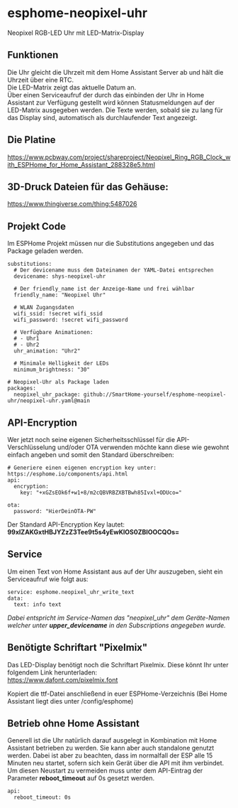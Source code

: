 # esphome-neopixel-uhr
Neopixel RGB-LED Uhr mit LED-Matrix-Display



## Funktionen
Die Uhr gleicht die Uhrzeit mit dem Home Assistant Server ab und hält die Uhrzeit über eine RTC.  
Die LED-Matrix zeigt das aktuelle Datum an.  
Über einen Serviceaufruf der durch das einbinden der Uhr in Home Assistant zur Verfügung gestellt wird können Statusmeldungen auf der LED-Matrix ausgegeben werden. Die Texte werden, sobald sie zu lang für das Display sind, automatisch als durchlaufender Text angezeigt.  

## Die Platine
https://www.pcbway.com/project/shareproject/Neopixel_Ring_RGB_Clock_with_ESPHome_for_Home_Assistant_288328e5.html

## 3D-Druck Dateien für das Gehäuse:
https://www.thingiverse.com/thing:5487026  
  
  
## Projekt Code
Im ESPHome Projekt müssen nur die Substitutions angegeben und das Package geladen werden.

```
substitutions:
  # Der devicename muss dem Dateinamen der YAML-Datei entsprechen
  devicename: shys-neopixel-uhr
  
  # Der friendly_name ist der Anzeige-Name und frei wählbar
  friendly_name: "Neopixel Uhr"

  # WLAN Zugangsdaten
  wifi_ssid: !secret wifi_ssid
  wifi_password: !secret wifi_password

  # Verfügbare Animationen:
  # - Uhr1
  # - Uhr2
  uhr_animation: "Uhr2"
  
  # Minimale Helligkeit der LEDs
  minimum_brightness: "30"
  
# Neopixel-Uhr als Package laden
packages:
  neopixel_uhr_package: github://SmartHome-yourself/esphome-neopixel-uhr/neopixel-uhr.yaml@main
```  
  
## API-Encryption
Wer jetzt noch seine eigenen Sicherheitsschlüssel für die API-Verschlüsselung und/oder OTA verwenden möchte kann diese wie gewohnt einfach angeben und somit den Standard überschreiben:
```
# Generiere einen eigenen encryption key unter: https://esphome.io/components/api.html
api:
  encryption:
    key: "+xGZsEOk6f+w1+8/m2cQBVRBZXBTBwh85Ivxl+ODUco="

ota:
  password: "HierDeinOTA-PW"
```

Der Standard API-Encryption Key lautet: **99xlZAKGxtHBJYZzZ3Tee9t5s4yEwKlOS0ZBIOOCQOs=**  
  
## Service
Um einen Text von Home Assistant aus auf der Uhr auszugeben, sieht ein Serviceaufruf wie folgt aus:
```
service: esphome.neopixel_uhr_write_text
data:
  text: info text
```
_Dabei entspricht im Service-Namen das "neopixel_uhr" dem Geräte-Namen welcher unter **upper_devicename** in den Subscriptions angegeben wurde._
  

## Benötigte Schriftart "Pixelmix"
Das LED-Display benötigt noch die Schriftart Pixelmix. Diese könnt Ihr unter folgendem Link herunterladen:  
https://www.dafont.com/pixelmix.font  
  
Kopiert die ttf-Datei anschließend in euer ESPHome-Verzeichnis (Bei Home Assistant liegt dies unter /config/esphome)


## Betrieb ohne Home Assistant
Generell ist die Uhr natürlich darauf ausgelegt in Kombination mit Home Assistant betrieben zu werden. 
Sie kann aber auch standalone genutzt werden.
Dabei ist aber zu beachten, dass im normalfall der ESP alle 15 Minuten neu startet, sofern sich kein Gerät über die API mit ihm verbindet.
Um diesen Neustart zu vermeiden muss unter dem API-Eintrag der Parameter **reboot_timeout** auf 0s gesetzt werden.
```
api:
  reboot_timeout: 0s
```
  
  
  

